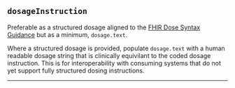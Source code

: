 ## `dosageInstruction`

Preferable as a structured dosage aligned to the <a href="https://simplifier.net/guide/dosesyntaximplementationguidanceforfhirr4">FHIR Dose Syntax Guidance</a> but as a minimum, `dosage.text`.

Where a structured dosage is provided, populate `dosage.text` with a human readable dosage string that is clinically equivilant to the coded dosage instruction. This is for interoperability with consuming systems that do not yet support fully structured dosing instructions.

---

